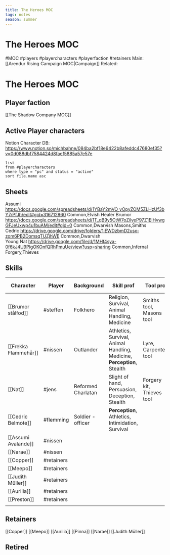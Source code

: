 ```yaml
---
title: The Heroes MOC
tags: notes
season: summer
---
```

 
# The Heroes MOC
#MOC #players #playercharacters #playerfaction #retainers 
Main: [[Arendur Rising Campaign MOC|Campaign]] Related:
# The Heroes MOC

## Player faction
[[The Shadow Company MOC]]

## Active Player characters
Notion Character DB: https://www.notion.so/michbahne/084ba2bf18e6422b8afeddc47680ef35?v=0d088dbf7584424d8faef5885a57e57e
```dataview
list 
from #playercharacters 
where type = "pc" and status = "active"
sort file.name asc
```
## Sheets
Assumi	https://docs.google.com/spreadsheets/d/1YBaY2mVO_yOpyZOM5ZLHzUf3bY7rPfJh/edit#gid=316712860	Common,Elvish		Healer
Brumor   https://docs.google.com/spreadsheets/d/1T_qB9y5CtW7oZilveP97Z1EIHvwgGFJeUxwp4u1buAM/edit#gid=0	Common,Dwarvish	Masons,Smiths	
Cedric  https://drive.google.com/drive/folders/1iEWDzbmD2usx-zom6PB2DomsqTUZjhWE	Common,Dwarvish		
Young Nat	https://drive.google.com/file/d/1MHf4sya-0f6kJ4U9PlgOKOnfQRhPmuUe/view?usp=sharing	Common,Infernal	Forgery,Thieves	

## Skills
| Character            | Player     | Background         | Skill prof                                                              | Tool prof                 | Languages                                 | P.Perc | P.Insi | P.Hist | P.Arcan | P.Reli | P. Surv | P.Natur | P.Inv |
| -------------------- | ---------- | ------------------ | ----------------------------------------------------------------------- | ------------------------- | ----------------------------------------- | ------ | ------ | ------ | ------- | ------ | ------- | ------- | ----- |
| [[Brumor stålfod]]           | #steffen   | Folkhero           | Religion, Survival, Animal Handling, Medicine                           | Smiths tool, Masons tool  | Common, Dwarf                             | 14     | 14     | 10     | 10      | 14     | 17      | 10      | 10    |
| [[Frekka Flammehår]] | #nissen    | Outlander          | Athletics, Survival, Animal Handling, Medicine, **Perception**, Stealth | Lyre, Carpenters tool     | Common, Sylvan, Ogre, Orc or Akacia local | 14     | 11     | 9      | 9       | 9      | 14      | 9       | 9     |
| [[Nat]]              | #jens      | Reformed Charlatan | Slight of hand, Persuasion, Deception, Stealth                          | Forgery kit, Thieves tool | Common, Infernal                          | 10     | 10     | 12     | 12      | 12     | 10      | 13      | 12    |
| [[Cedric Belmote]]           | #flemming  | Soldier - officer  | **Perception**, Athletics, Intimidation, Survival                       |                           | Common, Dwarf                             | 14     | 11     | 12     | 12      | 12     | 14      | 12      | 12    |
| [[Assumi Avalande]]           | #nissen    |                    |                                                                         |                           |                                           |        |        |        |         |        |         |         |       |
| [[Narae]]            | #nissen    |                    |                                                                         |                           |                                           |        |        |        |         |        |         |         |       |
| [[Copper]]           | #retainers |                    |                                                                         |                           |                                           |        |        |        |         |        |         |         |       |
| [[Meepo]]            | #retainers |                    |                                                                         |                           |                                           |        |        |        |         |        |         |         |       |
| [[Judith Müller]]           | #retainers |                    |                                                                         |                           |                                           |        |        |        |         |        |         |         |       |
| [[Aurilia]]          | #retainers |                    |                                                                         |                           |                                           |        |        |        |         |        |         |         |       |
| [[Preston]]          | #retainers |                    |                                                                         |                           |                                           |        |        |        |         |        |         |         |       |
|                      |            |                    |                                                                         |                           |                                           |        |        |        |         |        |         |         |       |

## Retainers
[[Copper]]
[[Meepo]]
[[Aurilia]]
[[Pinna]]
[[Narae]]
[[Judith Müller]]

## Retired


